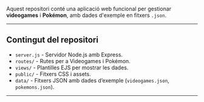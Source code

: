Aquest repositori conté una aplicació web funcional per gestionar **videogames** i **Pokémon**, amb dades d'exemple en fitxers `.json`.

---

## Contingut del repositori

- `server.js` - Servidor Node.js amb Express.
- `routes/` - Rutes per a Videogames i Pokémon.
- `views/` - Plantilles EJS per mostrar les dades.
- `public/` - Fitxers CSS i assets.
- `data/` - Fitxers JSON amb dades d’exemple (`videogames.json`, `pokemons.json`).

---
